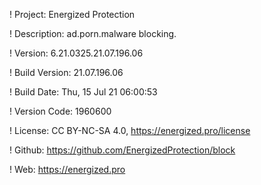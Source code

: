 ! Project: Energized Protection

! Description: ad.porn.malware blocking.

! Version: 6.21.0325.21.07.196.06

! Build Version: 21.07.196.06

! Build Date: Thu, 15 Jul 21 06:00:53

! Version Code: 1960600

! License: CC BY-NC-SA 4.0, https://energized.pro/license

! Github: https://github.com/EnergizedProtection/block

! Web: https://energized.pro
